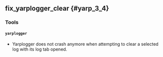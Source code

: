 fix_yarplogger_clear {#yarp_3_4}
-------------------

### Tools

#### `yarplogger`

* Yarplogger does not crash anymore when attempting to clear a selected log with its log tab opened.

